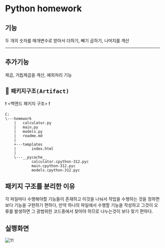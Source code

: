 # Python homework
## 기능 
두 개의 숫자를 매개변수로 받아서 더하기, 빼기 곱하기, 나머지를 계산 
<hr>

## 추가기능 
제곱, 거듭제곱을 계산, 예외처리 기능

## 📂 `패키지구조(Artifact)` 
❗ <백엔드 패키지 구조> ❗
```
C:
\---homework
    |   calculator.py
    |   main.py
    |   models.py
    |   readme.md
    |
    +---templates
    |       index.html
    |
    \---__pycache__
            calculator.cpython-312.pyc
            main.cpython-312.pyc
            models.cpython-312.pyc
```

## 패키지 구조를 분리한 이유
각 파일마다 수행해야할 기능들이 존재하고 이것을 나눠서 작업을 수행하는 것을 정하면 보다  기능을 구현하기 편하다, 만약 하나의 파일에서
수행할 기능을 작성하고 그것이 오류를 발생하면 그 광범위한 코드중에서 찾아야 하므로 나누는것이 보다 찾기 편하다.

## 실행화면

![11](https://github.com/user-attachments/assets/cba87688-57c5-4409-8b8a-af0e04743205)
